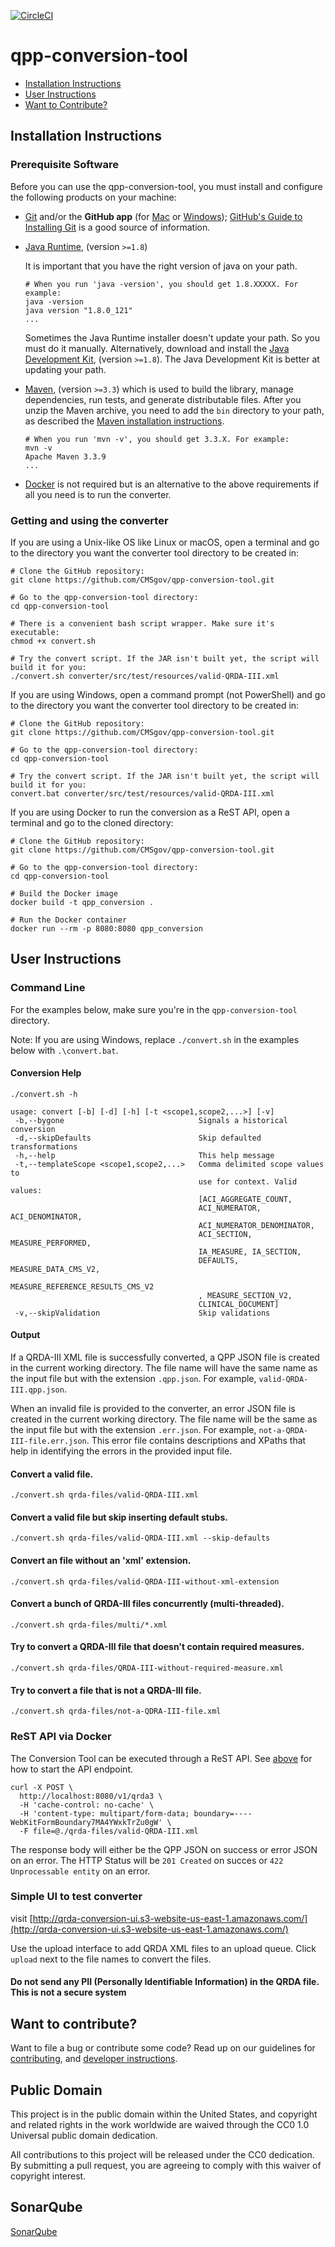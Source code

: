 [![CircleCI](https://circleci.com/gh/CMSgov/qpp-conversion-tool.svg?style=shield&circle-token=138a1805ad2eb5e0a97e740abefd217aea014731)](https://circleci.com/gh/CMSgov/qpp-conversion-tool)

# qpp-conversion-tool

* [Installation Instructions](#developer-installation-instructions)
* [User Instructions](#user-instructions)
* [Want to Contribute?](#want-to-contribute)

## Installation Instructions

### Prerequisite Software

Before you can use the qpp-conversion-tool, you must install and configure the following products on your machine:

* [Git](http://git-scm.com) and/or the **GitHub app** (for [Mac](http://mac.github.com) or
  [Windows](http://windows.github.com)); [GitHub's Guide to Installing
  Git](https://help.github.com/articles/set-up-git) is a good source of information.

* [Java Runtime](https://java.com/download), (version `>=1.8`)

  It is important that you have the right version of java on your path.

  ```shell
  # When you run 'java -version', you should get 1.8.XXXXX. For example:
  java -version
  java version "1.8.0_121"
  ...
  ```

  Sometimes the Java Runtime installer doesn't update your path. So you must do it manually. Alternatively, download and install the [Java Development Kit](http://www.oracle.com/technetwork/es/java/javase/downloads/index.html), (version `>=1.8`). The Java Development Kit is better at updating your path.

* [Maven](https://maven.apache.org), (version `>=3.3`) which is used to build the library, manage dependencies,
  run tests, and generate distributable files. After you unzip the Maven archive, you need to add the `bin` directory to your path, as described the [Maven installation instructions](https://maven.apache.org/install.html).

  ```shell
  # When you run 'mvn -v', you should get 3.3.X. For example:
  mvn -v
  Apache Maven 3.3.9
  ...
  ```
* [Docker](https://www.docker.com) is not required but is an alternative to the above requirements if all you need is to run the converter.

### Getting and using the converter

If you are using a Unix-like OS like Linux or macOS, open a terminal and go to the directory you want the converter tool directory to be created in:

```shell
# Clone the GitHub repository:
git clone https://github.com/CMSgov/qpp-conversion-tool.git

# Go to the qpp-conversion-tool directory:
cd qpp-conversion-tool

# There is a convenient bash script wrapper. Make sure it's executable:
chmod +x convert.sh

# Try the convert script. If the JAR isn't built yet, the script will build it for you:
./convert.sh converter/src/test/resources/valid-QRDA-III.xml
```

If you are using Windows, open a command prompt (not PowerShell) and go to the directory you want the converter tool directory to be created in:

```shell
# Clone the GitHub repository:
git clone https://github.com/CMSgov/qpp-conversion-tool.git

# Go to the qpp-conversion-tool directory:
cd qpp-conversion-tool

# Try the convert script. If the JAR isn't built yet, the script will build it for you:
convert.bat converter/src/test/resources/valid-QRDA-III.xml
```

If you are using Docker to run the conversion as a ReST API, open a terminal and go to the cloned directory:

```shell
# Clone the GitHub repository:
git clone https://github.com/CMSgov/qpp-conversion-tool.git

# Go to the qpp-conversion-tool directory:
cd qpp-conversion-tool

# Build the Docker image
docker build -t qpp_conversion .

# Run the Docker container
docker run --rm -p 8080:8080 qpp_conversion
```

## User Instructions

### Command Line
For the examples below, make sure you're in the `qpp-conversion-tool` directory.

Note: If you are using Windows, replace `./convert.sh` in the examples below with `.\convert.bat`.

#### Conversion Help
```shell
./convert.sh -h
```

```
usage: convert [-b] [-d] [-h] [-t <scope1,scope2,...>] [-v]
 -b,--bygone                              Signals a historical conversion
 -d,--skipDefaults                        Skip defaulted transformations
 -h,--help                                This help message
 -t,--templateScope <scope1,scope2,...>   Comma delimited scope values to
                                          use for context. Valid values:
                                          [ACI_AGGREGATE_COUNT,
                                          ACI_NUMERATOR, ACI_DENOMINATOR,
                                          ACI_NUMERATOR_DENOMINATOR,
                                          ACI_SECTION, MEASURE_PERFORMED,
                                          IA_MEASURE, IA_SECTION,
                                          DEFAULTS, MEASURE_DATA_CMS_V2,
                                          MEASURE_REFERENCE_RESULTS_CMS_V2
                                          , MEASURE_SECTION_V2,
                                          CLINICAL_DOCUMENT]
 -v,--skipValidation                      Skip validations
```

#### Output
If a QRDA-III XML file is successfully converted, a QPP JSON file is created in the current working directory.
The file name will have the same name as the input file but with the extension `.qpp.json`.
For example, `valid-QRDA-III.qpp.json`.

When an invalid file is provided to the converter, an error JSON file is created in the current working directory.
The file name will be the same as the input file but with the extension `.err.json`.
For example, `not-a-QRDA-III-file.err.json`.  This error file contains descriptions and XPaths that help in identifying the
errors in the provided input file.

#### Convert a valid file.

```shell
./convert.sh qrda-files/valid-QRDA-III.xml
```

#### Convert a valid file but skip inserting default stubs.

```shell
./convert.sh qrda-files/valid-QRDA-III.xml --skip-defaults
```

#### Convert an file without an 'xml' extension.

```shell
./convert.sh qrda-files/valid-QRDA-III-without-xml-extension
```

#### Convert a bunch of QRDA-III files concurrently (multi-threaded).

```shell
./convert.sh qrda-files/multi/*.xml
```

#### Try to convert a QRDA-III file that doesn't contain required measures.

```shell
./convert.sh qrda-files/QRDA-III-without-required-measure.xml
```

#### Try to convert a file that is not a QRDA-III file.

```shell
./convert.sh qrda-files/not-a-QDRA-III-file.xml
```

### ReST API via Docker
The Conversion Tool can be executed through a ReST API.  See [above](#getting-and-using-the-converter) for how to start the API endpoint.
```shell
curl -X POST \
  http://localhost:8080/v1/qrda3 \
  -H 'cache-control: no-cache' \
  -H 'content-type: multipart/form-data; boundary=----WebKitFormBoundary7MA4YWxkTrZu0gW' \
  -F file=@./qrda-files/valid-QRDA-III.xml
```

The response body will either be the QPP JSON on success or error JSON on an error.
The HTTP Status will be `201 Created` on succes or `422 Unprocessable entity` on an error.

### Simple UI to test converter

visit [http://qrda-conversion-ui.s3-website-us-east-1.amazonaws.com/](http://qrda-conversion-ui.s3-website-us-east-1.amazonaws.com/) 

Use the upload interface to add QRDA XML files to an upload queue. Click `upload` next to the file names to convert the files.

#### Do not send any PII (Personally Identifiable Information) in the QRDA file.  This is not a secure system

## Want to contribute?

Want to file a bug or contribute some code? Read up on our
guidelines for [contributing][contributing], and [developer instructions][developer].

[contributing]: https://github.com/CMSgov/qpp-conversion-tool/blob/master/CONTRIBUTING.md
[developer]: https://github.com/CMSgov/qpp-conversion-tool/blob/master/DEVELOPER.md

## Public Domain
This project is in the public domain within the United States, and copyright and related rights in the work worldwide are waived through the CC0 1.0 Universal public domain dedication.

All contributions to this project will be released under the CC0 dedication. By submitting a pull request, you are agreeing to comply with this waiver of copyright interest.

## SonarQube
[SonarQube](http://sonar.shareddev.flexion.us:9000/dashboard?id=gov.cms.qpp.conversion%3Aqpp-conversion)

